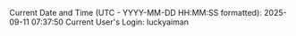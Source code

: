 Current Date and Time (UTC - YYYY-MM-DD HH:MM:SS formatted): 2025-09-11 07:37:50
Current User's Login: luckyaiman
